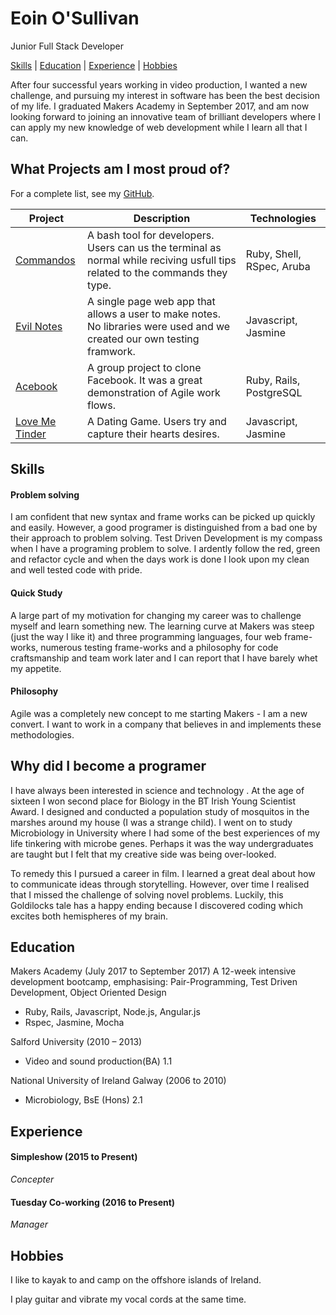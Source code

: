 # Eoin O'Sullivan
Junior Full Stack Developer

[Skills](#skills) | [Education](#education) | [Experience](#experience) | [Hobbies](#hobbies)

After four successful years working in video production, I wanted a new challenge, and pursuing my interest in software has been the best decision of my life. I graduated Makers Academy in September 2017, and am now looking forward to joining an innovative team of brilliant developers where I can apply my new knowledge of web development while I learn all that I can. 

## What Projects am I most proud of?
For a complete list, see my [GitHub](https://github.com/EOSullivanBerlin?tab=repositories).

| Project   | Description | Technologies |
|---        |---         |---           |
| [Commandos](https://github.com/EOSullivanBerlin/commandos) | A bash tool for developers. Users can us the terminal as normal while reciving usfull tips related to the commands they type. | Ruby, Shell, RSpec, Aruba |
|[Evil Notes](https://github.com/EOSullivanBerlin/notes-app)| A single page web app that allows a user to make notes. No libraries were used and we created our own testing framwork. | Javascript, Jasmine|
|[Acebook](https://github.com/EOSullivanBerlin/acebook-remote-july-2017)| A group project to clone Facebook. It was a great demonstration of Agile work flows. | Ruby, Rails, PostgreSQL|
|[Love Me Tinder](https://github.com/EOSullivanBerlin/love-me-tinder)| A Dating Game. Users try and capture their hearts desires. | Javascript, Jasmine|

## Skills

#### Problem solving
I am confident that new syntax and frame works can be picked up quickly and easily. However, a good programer is distinguished from a bad one by their approach to problem solving. Test Driven Development is my compass when I have a programing problem to solve. I ardently follow the red, green and refactor cycle and when the days work is done I look upon my clean and well tested code with pride.

#### Quick Study 
A large part of my motivation for changing my career was to challenge myself and learn something new. The learning curve at Makers was steep (just the way I like it) and three programming languages, four web frame-works, numerous testing frame-works and a philosophy for code craftsmanship and team work later and I can report that I have barely whet my appetite.

#### Philosophy
Agile was a completely new concept to me starting Makers - I am a new convert. I want to work in a company that believes in and implements these methodologies.	

## Why did I become a programer
I have always been interested in science and technology . At the age of sixteen I won second place for Biology in the BT Irish Young Scientist Award. I designed and conducted a population study of mosquitos in the marshes around my house (I was a strange child). I went on to study Microbiology in University where I had some of the best experiences of my life tinkering with microbe genes. Perhaps it was the way undergraduates are taught but I felt that my creative side was being over-looked. 

To remedy this I pursued a career in film. I learned a great deal about how to communicate ideas through storytelling. However, over time I realised that I missed the challenge of solving novel problems. Luckily, this Goldilocks tale has a happy ending because I discovered coding which excites both hemispheres of my brain.

## Education 
Makers Academy (July 2017 to September 2017)
A 12-week intensive development bootcamp, emphasising: Pair-Programming, Test Driven Development, Object Oriented Design
* Ruby, Rails, Javascript, Node.js, Angular.js
* Rspec, Jasmine, Mocha

Salford University (2010 – 2013)
* Video and sound production(BA) 1.1

National University of Ireland Galway (2006 to 2010)
* Microbiology, BsE (Hons) 2.1

## Experience
#### Simpleshow (2015 to Present)    
*Concepter*  

#### Tuesday Co-working (2016 to Present)   
*Manager*  

## Hobbies
I like to kayak to and camp on the offshore islands of Ireland. 

I play guitar and vibrate my vocal cords at the same time.
